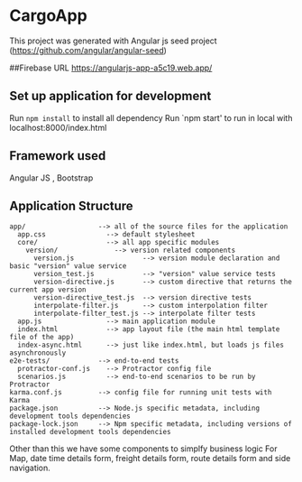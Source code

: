 # CargoApp

This project was generated with Angular js seed project (https://github.com/angular/angular-seed)


##Firebase URL https://angularjs-app-a5c19.web.app/

## Set up application for development

Run `npm install` to install all dependency 
Run `npm start' to run in local with localhost:8000/index.html

## Framework used
Angular JS , Bootstrap 

## Application Structure
```
app/                  --> all of the source files for the application
  app.css               --> default stylesheet
  core/                 --> all app specific modules
    version/              --> version related components
      version.js                 --> version module declaration and basic "version" value service
      version_test.js            --> "version" value service tests
      version-directive.js       --> custom directive that returns the current app version
      version-directive_test.js  --> version directive tests
      interpolate-filter.js      --> custom interpolation filter
      interpolate-filter_test.js --> interpolate filter tests
  app.js                --> main application module
  index.html            --> app layout file (the main html template file of the app)
  index-async.html      --> just like index.html, but loads js files asynchronously
e2e-tests/            --> end-to-end tests
  protractor-conf.js    --> Protractor config file
  scenarios.js          --> end-to-end scenarios to be run by Protractor
karma.conf.js         --> config file for running unit tests with Karma
package.json          --> Node.js specific metadata, including development tools dependencies
package-lock.json     --> Npm specific metadata, including versions of installed development tools dependencies
```
Other than this we have some components to simplfy business logic
For Map, date time details form, freight details form, route details form and side navigation.



